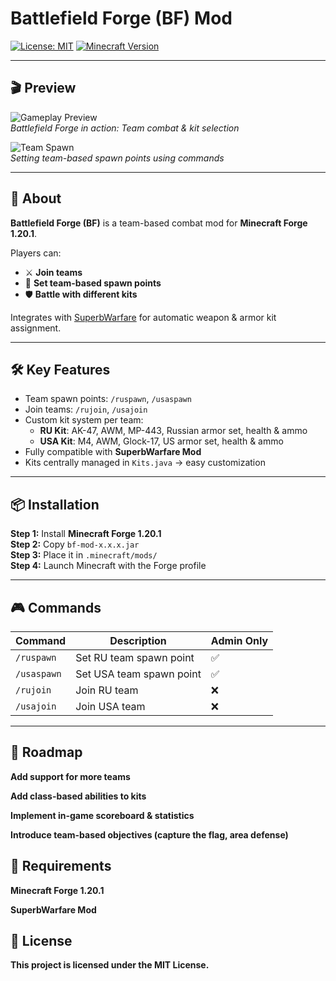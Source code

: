# Battlefield Forge (BF) Mod

[![License: MIT](https://img.shields.io/badge/License-MIT-yellow.svg)](https://opensource.org/licenses/MIT)
[![Minecraft Version](https://img.shields.io/badge/Minecraft-1.20.1-blue)](https://www.minecraft.net/)

---

## 🎬 Preview

![Gameplay Preview](screenshots/preview1.png)  
*Battlefield Forge in action: Team combat & kit selection*

![Team Spawn](screenshots/preview2.png)  
*Setting team-based spawn points using commands*

---

## 📖 About
**Battlefield Forge (BF)** is a team-based combat mod for **Minecraft Forge 1.20.1**.  

Players can:
- ⚔️ **Join teams**
- 📍 **Set team-based spawn points**
- 🛡️ **Battle with different kits**

Integrates with [SuperbWarfare](https://www.curseforge.com/minecraft/mc-mods/superbwarfare) for automatic weapon & armor kit assignment.

---

## 🛠 Key Features
- Team spawn points: `/ruspawn`, `/usaspawn`  
- Join teams: `/rujoin`, `/usajoin`  
- Custom kit system per team:
  - **RU Kit**: AK-47, AWM, MP-443, Russian armor set, health & ammo  
  - **USA Kit**: M4, AWM, Glock-17, US armor set, health & ammo  
- Fully compatible with **SuperbWarfare Mod**  
- Kits centrally managed in `Kits.java` → easy customization  

---

## 📦 Installation

**Step 1:** Install **Minecraft Forge 1.20.1**  
**Step 2:** Copy `bf-mod-x.x.x.jar`  
**Step 3:** Place it in `.minecraft/mods/`  
**Step 4:** Launch Minecraft with the Forge profile  

---

## 🎮 Commands

| Command      | Description                   | Admin Only |
|-------------|-------------------------------|------------|
| `/ruspawn`  | Set RU team spawn point       | ✅         |
| `/usaspawn` | Set USA team spawn point      | ✅         |
| `/rujoin`   | Join RU team                  | ❌         |
| `/usajoin`  | Join USA team                 | ❌         |

---

## 📌 Roadmap

 **Add support for more teams**

**Add class-based abilities to kits**

 **Implement in-game scoreboard & statistics**

 **Introduce team-based objectives (capture the flag, area defense)**

## 🤝 Requirements

**Minecraft Forge 1.20.1**

**SuperbWarfare Mod**

## 📝 License

**This project is licensed under the MIT License.**

